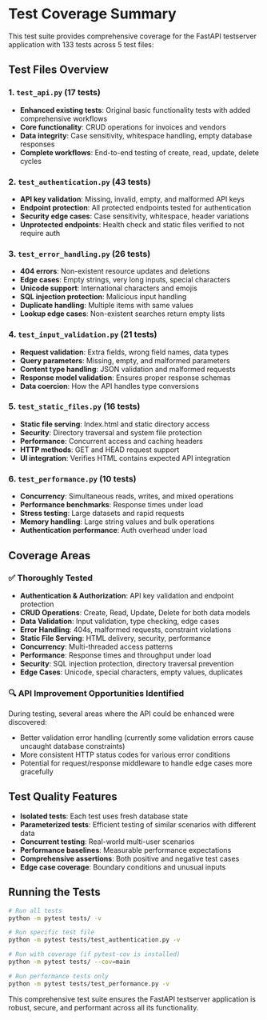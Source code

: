 # Test Coverage Summary

This test suite provides comprehensive coverage for the FastAPI testserver application with 133 tests across 5 test files:

## Test Files Overview

### 1. `test_api.py` (17 tests)
- **Enhanced existing tests**: Original basic functionality tests with added comprehensive workflows
- **Core functionality**: CRUD operations for invoices and vendors
- **Data integrity**: Case sensitivity, whitespace handling, empty database responses
- **Complete workflows**: End-to-end testing of create, read, update, delete cycles

### 2. `test_authentication.py` (43 tests)
- **API key validation**: Missing, invalid, empty, and malformed API keys
- **Endpoint protection**: All protected endpoints tested for authentication
- **Security edge cases**: Case sensitivity, whitespace, header variations
- **Unprotected endpoints**: Health check and static files verified to not require auth

### 3. `test_error_handling.py` (26 tests)
- **404 errors**: Non-existent resource updates and deletions
- **Edge cases**: Empty strings, very long inputs, special characters
- **Unicode support**: International characters and emojis
- **SQL injection protection**: Malicious input handling
- **Duplicate handling**: Multiple items with same values
- **Lookup edge cases**: Non-existent searches return empty lists

### 4. `test_input_validation.py` (21 tests)
- **Request validation**: Extra fields, wrong field names, data types
- **Query parameters**: Missing, empty, and malformed parameters
- **Content type handling**: JSON validation and malformed requests
- **Response model validation**: Ensures proper response schemas
- **Data coercion**: How the API handles type conversions

### 5. `test_static_files.py` (16 tests)
- **Static file serving**: Index.html and static directory access
- **Security**: Directory traversal and system file protection
- **Performance**: Concurrent access and caching headers
- **HTTP methods**: GET and HEAD request support
- **UI integration**: Verifies HTML contains expected API integration

### 6. `test_performance.py` (10 tests)
- **Concurrency**: Simultaneous reads, writes, and mixed operations
- **Performance benchmarks**: Response times under load
- **Stress testing**: Large datasets and rapid requests
- **Memory handling**: Large string values and bulk operations
- **Authentication performance**: Auth overhead under load

## Coverage Areas

### ✅ Thoroughly Tested
- **Authentication & Authorization**: API key validation and endpoint protection
- **CRUD Operations**: Create, Read, Update, Delete for both data models
- **Data Validation**: Input validation, type checking, edge cases
- **Error Handling**: 404s, malformed requests, constraint violations
- **Static File Serving**: HTML delivery, security, performance
- **Concurrency**: Multi-threaded access patterns
- **Performance**: Response times and throughput under load
- **Security**: SQL injection protection, directory traversal prevention
- **Edge Cases**: Unicode, special characters, empty values, duplicates

### 🔍 API Improvement Opportunities Identified
During testing, several areas where the API could be enhanced were discovered:
- Better validation error handling (currently some validation errors cause uncaught database constraints)
- More consistent HTTP status codes for various error conditions
- Potential for request/response middleware to handle edge cases more gracefully

## Test Quality Features
- **Isolated tests**: Each test uses fresh database state
- **Parameterized tests**: Efficient testing of similar scenarios with different data
- **Concurrent testing**: Real-world multi-user scenarios
- **Performance baselines**: Measurable performance expectations
- **Comprehensive assertions**: Both positive and negative test cases
- **Edge case coverage**: Boundary conditions and unusual inputs

## Running the Tests
```bash
# Run all tests
python -m pytest tests/ -v

# Run specific test file
python -m pytest tests/test_authentication.py -v

# Run with coverage (if pytest-cov is installed)
python -m pytest tests/ --cov=main

# Run performance tests only
python -m pytest tests/test_performance.py -v
```

This comprehensive test suite ensures the FastAPI testserver application is robust, secure, and performant across all its functionality.